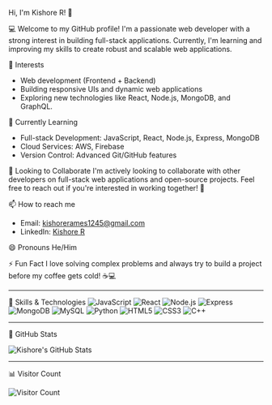 Hi, I'm Kishore R! 👋

💻 Welcome to my GitHub profile! I'm a passionate web developer with a strong interest in building full-stack applications. Currently, I'm learning and improving my skills to create robust and scalable web applications. 

👀 Interests
- Web development (Frontend + Backend)
- Building responsive UIs and dynamic web applications
- Exploring new technologies like React, Node.js, MongoDB, and GraphQL.

🌱 Currently Learning
- Full-stack Development: JavaScript, React, Node.js, Express, MongoDB
- Cloud Services: AWS, Firebase
- Version Control: Advanced Git/GitHub features

💞️ Looking to Collaborate
I'm actively looking to collaborate with other developers on full-stack web applications and open-source projects. Feel free to reach out if you're interested in working together! 🚀

📫 How to reach me
- Email: kishorerames1245@gmail.com
- LinkedIn: [Kishore R](https://www.linkedin.com/in/kishore-r1245?)

😄 Pronouns
He/Him

⚡ Fun Fact
I love solving complex problems and always try to build a project before my coffee gets cold! ☕💻

---

💼 Skills & Technologies
![JavaScript](https://img.shields.io/badge/-JavaScript-yellow)
![React](https://img.shields.io/badge/-React-61DAFB?logo=react&logoColor=white)
![Node.js](https://img.shields.io/badge/-Node.js-339933?logo=node.js&logoColor=white)
![Express](https://img.shields.io/badge/-Express-000000?logo=express&logoColor=white)
![MongoDB](https://img.shields.io/badge/-MongoDB-47A248?logo=mongodb&logoColor=white)
![MySQL](https://img.shields.io/badge/-MySQL-4479A1?logo=mysql&logoColor=white)
![Python](https://img.shields.io/badge/-Python-3776AB?logo=python&logoColor=white)
![HTML5](https://img.shields.io/badge/-HTML5-E34F26?logo=html5&logoColor=white)
![CSS3](https://img.shields.io/badge/-CSS3-1572B6?logo=css3&logoColor=white)
![C++](https://img.shields.io/badge/-C++-00599C?logo=cplusplus&logoColor=white)

---

🔧 GitHub Stats

![Kishore's GitHub Stats](https://github-readme-stats.vercel.app/api?username=Cosmos1245&show_icons=true&hide_title=true&count_private=true&hide=prs)

---

📊 Visitor Count

![Visitor Count](https://profile-counter.glitch.me/Cosmos1245/count.svg)
